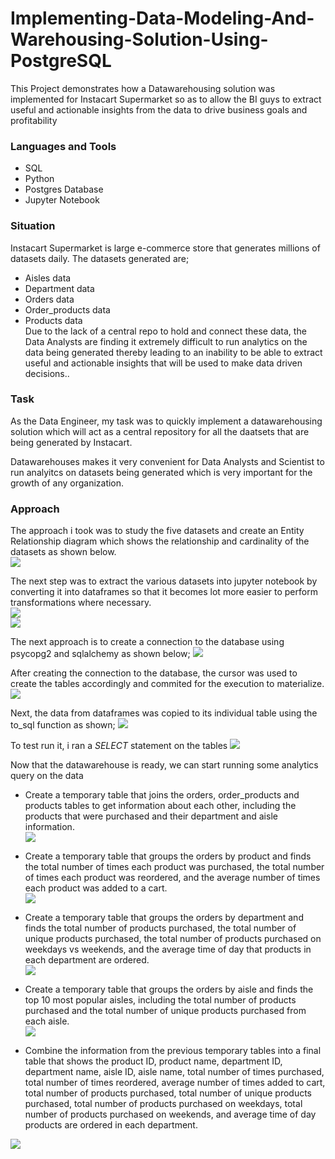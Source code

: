 # Implementing-Data-Modeling-And-Warehousing-Solution-Using-PostgreSQL
This Project demonstrates how a Datawarehousing solution was implemented for Instacart Supermarket so as to allow the BI guys to extract useful and actionable insights from the data to drive business goals and profitability

### Languages and Tools
* SQL
* Python
* Postgres Database
* Jupyter Notebook

### Situation
Instacart Supermarket is large e-commerce store that generates millions of datasets daily. 
The datasets generated are;
*  Aisles data
*  Department data
*  Orders data
*  Order_products data
*  Products data   
Due to the lack of a central repo to hold and connect these data, the Data Analysts are finding it extremely difficult to run analytics on the data being generated thereby leading to an inability to be able to extract useful and actionable insights that will be used to make data driven decisions..

### Task
As the Data Engineer, my task was to quickly implement a datawarehousing solution which will act as a central repository for all the daatsets that are being generated by Instacart.

Datawarehouses makes it very convenient for Data Analysts and Scientist to run analyitcs on datasets being generated which is very important for the growth of any organization.

### Approach
The approach i took was to study the five datasets and create an Entity Relationship diagram which shows the relationship and cardinality of the datasets as shown below.   
![](https://github.com/jaykay04/Implementing-Data-Modeling-And-Warehousing-Solution-Using-PostgreSQL/blob/main/images/ecom_data_model.png)

The next step was to extract the various datasets into jupyter notebook by converting it into dataframes so that it becomes lot more easier to perform transformations where necessary.   
![](https://github.com/jaykay04/Implementing-Data-Modeling-And-Warehousing-Solution-Using-PostgreSQL/blob/main/images/load_data1.png)   
<img src="https://github.com/jaykay04/Implementing-Data-Modeling-And-Warehousing-Solution-Using-PostgreSQL/blob/main/images/load_data2.png">   

The next approach is to create a connection to the database using psycopg2 and sqlalchemy as shown below;
![](https://github.com/jaykay04/Implementing-Data-Modeling-And-Warehousing-Solution-Using-PostgreSQL/blob/main/images/connection.png)   

After creating the connection to the database, the cursor was used to create the tables accordingly and commited for the execution to materialize.
![](https://github.com/jaykay04/Implementing-Data-Modeling-And-Warehousing-Solution-Using-PostgreSQL/blob/main/images/create_table.png)

Next, the data from dataframes was copied to its individual table using the to_sql function as shown;
![](https://github.com/jaykay04/Implementing-Data-Modeling-And-Warehousing-Solution-Using-PostgreSQL/blob/main/images/copy_data_to_tables.png)

To test run it, i ran a *SELECT* statement on the tables
![](https://github.com/jaykay04/Implementing-Data-Modeling-And-Warehousing-Solution-Using-PostgreSQL/blob/main/images/postgres_table.png)

Now that the datawarehouse is ready, we can start running some analytics query on the data   

* Create a temporary table that joins the orders, order_products and products tables to get information about each other, including the products that were purchased and their department and aisle information.   
![](https://github.com/jaykay04/Implementing-Data-Modeling-And-Warehousing-Solution-Using-PostgreSQL/blob/main/images/query1.png)

* Create a temporary table that groups the orders by product and finds the total number of times each product was purchased, the total number of times each product was reordered, and the average number of times each product was added to a cart.   
![](https://github.com/jaykay04/Implementing-Data-Modeling-And-Warehousing-Solution-Using-PostgreSQL/blob/main/images/query2.png)

* Create a temporary table that groups the orders by department and finds the total number of products purchased, the total number of unique products purchased, the total number of products purchased on weekdays vs weekends, and the average time of day that products in each department are ordered.   
![](https://github.com/jaykay04/Implementing-Data-Modeling-And-Warehousing-Solution-Using-PostgreSQL/blob/main/images/query3.png)

* Create a temporary table that groups the orders by aisle and finds the top 10 most popular aisles, including the total number of products purchased and the total number of unique products purchased from each aisle.   
![](https://github.com/jaykay04/Implementing-Data-Modeling-And-Warehousing-Solution-Using-PostgreSQL/blob/main/images/query4.png)

* Combine the information from the previous temporary tables into a final table that shows the product ID, product name, department ID, department name, aisle ID, aisle name, total number of times purchased, total number of times reordered, average number of times added to cart, total number of products purchased, total number of unique products purchased, total number of products purchased on weekdays, total number of products purchased on weekends, and average time of day products are ordered in each department.   
<img src="https://github.com/jaykay04/Implementing-Data-Modeling-And-Warehousing-Solution-Using-PostgreSQL/blob/main/images/query5.png">
